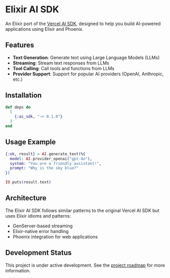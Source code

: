 # Elixir AI SDK

An Elixir port of the [Vercel AI SDK](https://ai-sdk.dev/), designed to help you build AI-powered applications using Elixir and Phoenix.

## Features

- **Text Generation**: Generate text using Large Language Models (LLMs)
- **Streaming**: Stream text responses from LLMs
- **Tool Calling**: Call tools and functions from LLMs
- **Provider Support**: Support for popular AI providers (OpenAI, Anthropic, etc.)

## Installation

```elixir
def deps do
  [
    {:ai_sdk, "~> 0.1.0"}
  ]
end
```

## Usage Example

```elixir
{:ok, result} = AI.generate_text(%{
  model: AI.provider_openai("gpt-4o"),
  system: "You are a friendly assistant!",
  prompt: "Why is the sky blue?"
})

IO.puts(result.text)
```

## Architecture

The Elixir AI SDK follows similar patterns to the original Vercel AI SDK but uses Elixir idioms and patterns:

- GenServer-based streaming
- Elixir-native error handling
- Phoenix integration for web applications

## Development Status

This project is under active development. See the [project roadmap](ROADMAP.md) for more information.